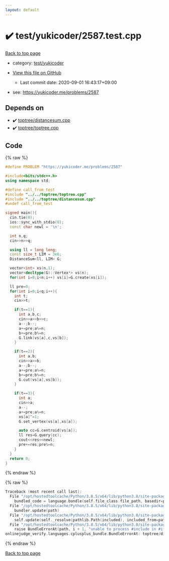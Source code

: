 ```yaml
---
layout: default
---
```


<!-- mathjax config similar to math.stackexchange -->
<script type="text/javascript" async
  src="https://cdnjs.cloudflare.com/ajax/libs/mathjax/2.7.5/MathJax.js?config=TeX-MML-AM_CHTML">
</script>
<script type="text/x-mathjax-config">
  MathJax.Hub.Config({
    TeX: { equationNumbers: { autoNumber: "AMS" }},
    tex2jax: {
      inlineMath: [ ['$','$'] ],
      processEscapes: true
    },
    "HTML-CSS": { matchFontHeight: false },
    displayAlign: "left",
    displayIndent: "2em"
  });
</script>

<script type="text/javascript" src="https://cdnjs.cloudflare.com/ajax/libs/jquery/3.4.1/jquery.min.js"></script>
<script src="https://cdn.jsdelivr.net/npm/jquery-balloon-js@1.1.2/jquery.balloon.min.js" integrity="sha256-ZEYs9VrgAeNuPvs15E39OsyOJaIkXEEt10fzxJ20+2I=" crossorigin="anonymous"></script>
<script type="text/javascript" src="../../../assets/js/copy-button.js"></script>
<link rel="stylesheet" href="../../../assets/css/copy-button.css" />


# :heavy_check_mark: test/yukicoder/2587.test.cpp

<a href="../../../index.html">Back to top page</a>

* category: <a href="../../../index.html#de60e5ba474ac43bf7562c10f5977e2d">test/yukicoder</a>
* <a href="{{ site.github.repository_url }}/blob/master/test/yukicoder/2587.test.cpp">View this file on GitHub</a>
    - Last commit date: 2020-09-01 16:43:17+09:00


* see: <a href="https://yukicoder.me/problems/2587">https://yukicoder.me/problems/2587</a>


## Depends on

* :heavy_check_mark: <a href="../../../library/toptree/distancesum.cpp.html">toptree/distancesum.cpp</a>
* :heavy_check_mark: <a href="../../../library/toptree/toptree.cpp.html">toptree/toptree.cpp</a>


## Code

<a id="unbundled"></a>
{% raw %}
```cpp
#define PROBLEM "https://yukicoder.me/problems/2587"

#include<bits/stdc++.h>
using namespace std;

#define call_from_test
#include "../../toptree/toptree.cpp"
#include "../../toptree/distancesum.cpp"
#undef call_from_test

signed main(){
  cin.tie(0);
  ios::sync_with_stdio(0);
  const char newl = '\n';

  int n,q;
  cin>>n>>q;

  using ll = long long;
  const size_t LIM = 3e6;
  DistanceSum<ll, LIM> G;

  vector<int> xs(n,1);
  vector<decltype(G)::Vertex*> vs(n);
  for(int i=0;i<n;i++) vs[i]=G.create(xs[i]);

  ll pre=0;
  for(int i=0;i<q;i++){
    int t;
    cin>>t;

    if(t==1){
      int a,b,c;
      cin>>a>>b>>c;
      a--;b--;
      a+=pre;a%=n;
      b+=pre;b%=n;
      G.link(vs[a],c,vs[b]);
    }

    if(t==2){
      int a,b;
      cin>>a>>b;
      a--;b--;
      a+=pre;a%=n;
      b+=pre;b%=n;
      G.cut(vs[a],vs[b]);
    }

    if(t==3){
      int a;
      cin>>a;
      a--;
      a+=pre;a%=n;
      xs[a]^=1;
      G.set_vertex(vs[a],xs[a]);

      auto cc=G.centroid(vs[a]);
      ll res=G.query(cc);
      cout<<res<<newl;
      pre+=res;pre%=n;
    }
  }
  return 0;
}

```
{% endraw %}

<a id="bundled"></a>
{% raw %}
```cpp
Traceback (most recent call last):
  File "/opt/hostedtoolcache/Python/3.8.5/x64/lib/python3.8/site-packages/onlinejudge_verify/docs.py", line 349, in write_contents
    bundled_code = language.bundle(self.file_class.file_path, basedir=pathlib.Path.cwd())
  File "/opt/hostedtoolcache/Python/3.8.5/x64/lib/python3.8/site-packages/onlinejudge_verify/languages/cplusplus.py", line 185, in bundle
    bundler.update(path)
  File "/opt/hostedtoolcache/Python/3.8.5/x64/lib/python3.8/site-packages/onlinejudge_verify/languages/cplusplus_bundle.py", line 399, in update
    self.update(self._resolve(pathlib.Path(included), included_from=path))
  File "/opt/hostedtoolcache/Python/3.8.5/x64/lib/python3.8/site-packages/onlinejudge_verify/languages/cplusplus_bundle.py", line 398, in update
    raise BundleErrorAt(path, i + 1, "unable to process #include in #if / #ifdef / #ifndef other than include guards")
onlinejudge_verify.languages.cplusplus_bundle.BundleErrorAt: toptree/distancesum.cpp: line 8: unable to process #include in #if / #ifdef / #ifndef other than include guards

```
{% endraw %}

<a href="../../../index.html">Back to top page</a>

